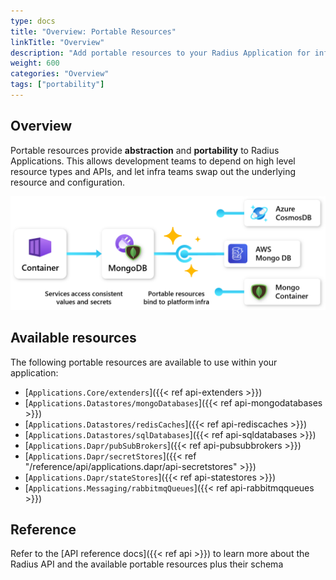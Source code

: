 ```yaml
---
type: docs
title: "Overview: Portable Resources"
linkTitle: "Overview"
description: "Add portable resources to your Radius Application for infrastructure portability"
weight: 600
categories: "Overview"
tags: ["portability"]
---
```


## Overview

Portable resources provide **abstraction** and **portability** to Radius Applications. This allows development teams to depend on high level resource types and APIs, and let infra teams swap out the underlying resource and configuration.

<img src="portable-resources.png" alt="Diagram of portable resources connecting to Azure CosmosDB, AWS MongoDB, and a MongoDB Docker container" width=700px />

## Available resources

The following portable resources are available to use within your application:

- [`Applications.Core/extenders`]({{< ref api-extenders >}})
- [`Applications.Datastores/mongoDatabases`]({{< ref api-mongodatabases >}})
- [`Applications.Datastores/redisCaches`]({{< ref api-rediscaches >}})
- [`Applications.Datastores/sqlDatabases`]({{< ref api-sqldatabases >}})
- [`Applications.Dapr/pubSubBrokers`]({{< ref api-pubsubbrokers >}})
- [`Applications.Dapr/secretStores`]({{< ref "/reference/api/applications.dapr/api-secretstores" >}})
- [`Applications.Dapr/stateStores`]({{< ref api-statestores >}})
- [`Applications.Messaging/rabbitmqQueues`]({{< ref api-rabbitmqqueues >}})

## Reference

Refer to the [API reference docs]({{< ref api >}}) to learn more about the Radius API and the available portable resources plus their schema